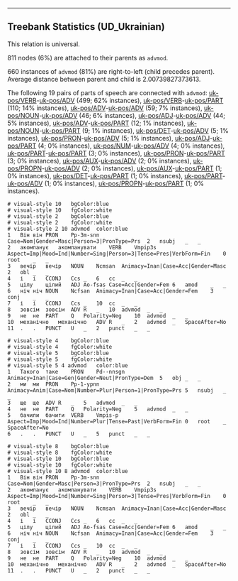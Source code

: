 

--------------------------------------------------------------------------------

## Treebank Statistics (UD_Ukrainian)

This relation is universal.

811 nodes (6%) are attached to their parents as `advmod`.

660 instances of `advmod` (81%) are right-to-left (child precedes parent).
Average distance between parent and child is 2.00739827373613.

The following 19 pairs of parts of speech are connected with `advmod`: [uk-pos/VERB]()-[uk-pos/ADV]() (499; 62% instances), [uk-pos/VERB]()-[uk-pos/PART]() (110; 14% instances), [uk-pos/ADV]()-[uk-pos/ADV]() (59; 7% instances), [uk-pos/NOUN]()-[uk-pos/ADV]() (46; 6% instances), [uk-pos/ADJ]()-[uk-pos/ADV]() (44; 5% instances), [uk-pos/ADV]()-[uk-pos/PART]() (12; 1% instances), [uk-pos/NOUN]()-[uk-pos/PART]() (9; 1% instances), [uk-pos/DET]()-[uk-pos/ADV]() (5; 1% instances), [uk-pos/PRON]()-[uk-pos/ADV]() (5; 1% instances), [uk-pos/ADJ]()-[uk-pos/PART]() (4; 0% instances), [uk-pos/NUM]()-[uk-pos/ADV]() (4; 0% instances), [uk-pos/PART]()-[uk-pos/PART]() (3; 0% instances), [uk-pos/PRON]()-[uk-pos/PART]() (3; 0% instances), [uk-pos/AUX]()-[uk-pos/ADV]() (2; 0% instances), [uk-pos/PROPN]()-[uk-pos/ADV]() (2; 0% instances), [uk-pos/AUX]()-[uk-pos/PART]() (1; 0% instances), [uk-pos/DET]()-[uk-pos/PART]() (1; 0% instances), [uk-pos/PART]()-[uk-pos/ADV]() (1; 0% instances), [uk-pos/PROPN]()-[uk-pos/PART]() (1; 0% instances).


~~~ conllu
# visual-style 10	bgColor:blue
# visual-style 10	fgColor:white
# visual-style 2	bgColor:blue
# visual-style 2	fgColor:white
# visual-style 2 10 advmod	color:blue
1	Він	він	PRON	Pp-3m-snn	Case=Nom|Gender=Masc|Person=3|PronType=Prs	2	nsubj	_	_
2	акомпанує	акомпанувати	VERB	Vmpip3s	Aspect=Imp|Mood=Ind|Number=Sing|Person=3|Tense=Pres|VerbForm=Fin	0	root	_	_
3	вечір	вечір	NOUN	Ncmsan	Animacy=Inan|Case=Acc|Gender=Masc	2	obl	_	_
4	і	і	CCONJ	Ccs	_	6	cc	_	_
5	цілу	цілий	ADJ	Ao-fsas	Case=Acc|Gender=Fem	6	amod	_	_
6	ніч	ніч	NOUN	Ncfsan	Animacy=Inan|Case=Acc|Gender=Fem	3	conj	_	_
7	і	і	CCONJ	Ccs	_	10	cc	_	_
8	зовсім	зовсім	ADV	R	_	10	advmod	_	_
9	не	не	PART	Q	Polarity=Neg	10	advmod	_	_
10	механічно	механічно	ADV	R	_	2	advmod	_	SpaceAfter=No
11	.	.	PUNCT	U	_	2	punct	_	_

~~~


~~~ conllu
# visual-style 4	bgColor:blue
# visual-style 4	fgColor:white
# visual-style 5	bgColor:blue
# visual-style 5	fgColor:white
# visual-style 5 4 advmod	color:blue
1	Такого	таке	PRON	Pd--nnsgn	Animacy=Inan|Case=Gen|Gender=Neut|PronType=Dem	5	obj	_	_
2	ми	ми	PRON	Pp-1-ypnn	Animacy=Anim|Case=Nom|Number=Plur|Person=1|PronType=Prs	5	nsubj	_	_
3	ще	ще	ADV	R	_	5	advmod	_	_
4	не	не	PART	Q	Polarity=Neg	5	advmod	_	_
5	бачили	бачити	VERB	Vmpis-p	Aspect=Imp|Mood=Ind|Number=Plur|Tense=Past|VerbForm=Fin	0	root	_	SpaceAfter=No
6	.	.	PUNCT	U	_	5	punct	_	_

~~~


~~~ conllu
# visual-style 8	bgColor:blue
# visual-style 8	fgColor:white
# visual-style 10	bgColor:blue
# visual-style 10	fgColor:white
# visual-style 10 8 advmod	color:blue
1	Він	він	PRON	Pp-3m-snn	Case=Nom|Gender=Masc|Person=3|PronType=Prs	2	nsubj	_	_
2	акомпанує	акомпанувати	VERB	Vmpip3s	Aspect=Imp|Mood=Ind|Number=Sing|Person=3|Tense=Pres|VerbForm=Fin	0	root	_	_
3	вечір	вечір	NOUN	Ncmsan	Animacy=Inan|Case=Acc|Gender=Masc	2	obl	_	_
4	і	і	CCONJ	Ccs	_	6	cc	_	_
5	цілу	цілий	ADJ	Ao-fsas	Case=Acc|Gender=Fem	6	amod	_	_
6	ніч	ніч	NOUN	Ncfsan	Animacy=Inan|Case=Acc|Gender=Fem	3	conj	_	_
7	і	і	CCONJ	Ccs	_	10	cc	_	_
8	зовсім	зовсім	ADV	R	_	10	advmod	_	_
9	не	не	PART	Q	Polarity=Neg	10	advmod	_	_
10	механічно	механічно	ADV	R	_	2	advmod	_	SpaceAfter=No
11	.	.	PUNCT	U	_	2	punct	_	_

~~~


